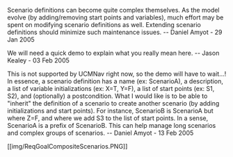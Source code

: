 Scenario definitions can become quite complex themselves. As the model evolve (by adding/removing start points and variables), much effort may be spent on modifying scenario definitions as well. Extending scenario definitions should minimize such maintenance issues. -- Daniel Amyot - 29 Jan 2005

We will need a quick demo to explain what you really mean here. -- Jason Kealey - 03 Feb 2005

This is not supported by UCMNav right now, so the demo will have to wait...! In essence, a scenario definition has a name (ex: ScenarioA), a description, a list of variable initializations (ex: X=T, Y=F), a list of start points (ex: S1, S2), and (optionally) a postcondition. What I would like is to be able to "inherit" the definition of a scenario to create another scenario (by adding initializations and start points). For instance, ScenarioB is ScenarioA but where Z=F, and where we add S3 to the list of start points. In a sense, ScenarioA is a prefix of ScenarioB. This can help manage long scenarios and complex groups of scenarios. -- Daniel Amyot - 13 Feb 2005 

[[img/ReqGoalCompositeScenarios.PNG]]